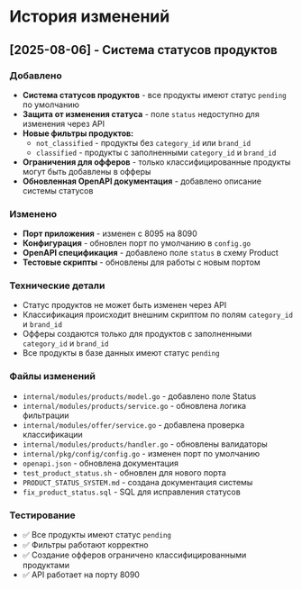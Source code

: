 # История изменений

## [2025-08-06] - Система статусов продуктов

### Добавлено
- **Система статусов продуктов** - все продукты имеют статус `pending` по умолчанию
- **Защита от изменения статуса** - поле `status` недоступно для изменения через API
- **Новые фильтры продуктов:**
  - `not_classified` - продукты без `category_id` или `brand_id`
  - `classified` - продукты с заполненными `category_id` и `brand_id`
- **Ограничения для офферов** - только классифицированные продукты могут быть добавлены в офферы
- **Обновленная OpenAPI документация** - добавлено описание системы статусов

### Изменено
- **Порт приложения** - изменен с 8095 на 8090
- **Конфигурация** - обновлен порт по умолчанию в `config.go`
- **OpenAPI спецификация** - добавлено поле `status` в схему Product
- **Тестовые скрипты** - обновлены для работы с новым портом

### Технические детали
- Статус продуктов не может быть изменен через API
- Классификация происходит внешним скриптом по полям `category_id` и `brand_id`
- Офферы создаются только для продуктов с заполненными `category_id` и `brand_id`
- Все продукты в базе данных имеют статус `pending`

### Файлы изменений
- `internal/modules/products/model.go` - добавлено поле Status
- `internal/modules/products/service.go` - обновлена логика фильтрации
- `internal/modules/offer/service.go` - добавлена проверка классификации
- `internal/modules/products/handler.go` - обновлены валидаторы
- `internal/pkg/config/config.go` - изменен порт по умолчанию
- `openapi.json` - обновлена документация
- `test_product_status.sh` - обновлен для нового порта
- `PRODUCT_STATUS_SYSTEM.md` - создана документация системы
- `fix_product_status.sql` - SQL для исправления статусов

### Тестирование
- ✅ Все продукты имеют статус `pending`
- ✅ Фильтры работают корректно
- ✅ Создание офферов ограничено классифицированными продуктами
- ✅ API работает на порту 8090 